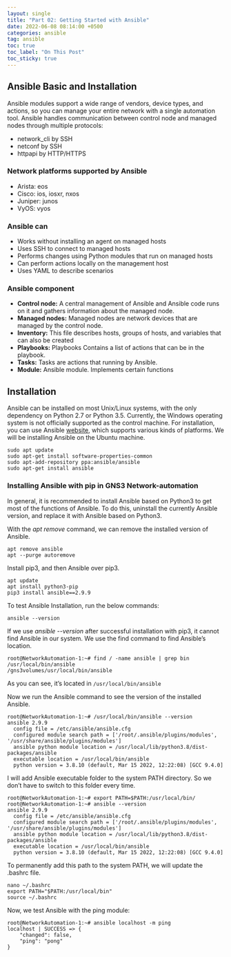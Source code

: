 ```yaml
---
layout: single
title: "Part 02: Getting Started with Ansible"
date: 2022-06-08 08:14:00 +0500
categories: ansible
tag: ansible
toc: true
toc_label: "On This Post"
toc_sticky: true
---
```


## Ansible Basic and Installation
Ansible modules support a wide range of vendors, device types, and actions, so you can manage your entire network with a single automation tool. Ansible handles communication between control node and managed nodes through multiple protocols:

- network_cli by SSH
- netconf by SSH
- httpapi by HTTP/HTTPS

### Network platforms supported by Ansible

- Arista: eos
- Cisco: ios, iosxr, nxos
- Juniper: junos
- VyOS: vyos

### Ansible can

- Works without installing an agent on managed hosts
- Uses SSH to connect to managed hosts
- Performs changes using Python modules that run on managed hosts
- Can perform actions locally on the management host
- Uses YAML to describe scenarios

### Ansible component

- **Control node:** A central management of Ansible and Ansible code runs on it and gathers information about the managed node.
- **Managed nodes:** Managed nodes are network devices that are managed by the control node.
- **Inventory:** This file describes hosts, groups of hosts, and variables that can also be created
- **Playbooks:** Playbooks Contains a list of actions that can be in the playbook.
- **Tasks:** Tasks are actions that running by Ansible.
- **Module:** Ansible module. Implements certain functions

## Installation

Ansible can be installed on most Unix/Linux systems, with the only dependency on Python 2.7 or Python 3.5. Currently, the Windows operating system is not officially supported as the control machine. For installation, you can use Ansible [website](https://docs.ansible.com/ansible/2.9/installation_guide/index.html), which supports various kinds of platforms. We will be installing Ansible on the Ubuntu machine.

```console
sudo apt update
sudo apt-get install software-properties-common
sudo apt-add-repository ppa:ansible/ansible
sudo apt-get install ansible
```

### Installing Ansible with pip in GNS3 Network-automation

In general, it is recommended to install Ansible based on Python3 to get most of the functions of Ansible. To do this, uninstall the currently Ansible version, and replace it with Ansible based on Python3.

With the _apt remove_ command, we can remove the installed version of Ansible.

```console
apt remove ansible
apt --purge autoremove
```

Install pip3, and then Ansible over pip3.

```console
apt update
apt install python3-pip
pip3 install ansible==2.9.9
```

To test Ansible Installation, run the below commands:

```console
ansible --version
```

If we use _ansible --version_ after successful installation with pip3, it cannot find Ansible in our system. We use the find command to find Ansible’s location.

```console
root@NetworkAutomation-1:~# find / -name ansible | grep bin
/usr/local/bin/ansible
/gns3volumes/usr/local/bin/ansible
```

As you can see, it’s located in `/usr/local/bin/ansible`

Now we run the Ansible command to see the version of the installed Ansible.

```console
root@NetworkAutomation-1:~# /usr/local/bin/ansible --version
ansible 2.9.9
  config file = /etc/ansible/ansible.cfg
  configured module search path = ['/root/.ansible/plugins/modules', '/usr/share/ansible/plugins/modules']
  ansible python module location = /usr/local/lib/python3.8/dist-packages/ansible
  executable location = /usr/local/bin/ansible
  python version = 3.8.10 (default, Mar 15 2022, 12:22:08) [GCC 9.4.0]
```

I will add Ansible executable folder to the system PATH directory. So we don’t have to switch to this folder every time.

```console
root@NetworkAutomation-1:~# export PATH=$PATH:/usr/local/bin/
root@NetworkAutomation-1:~# ansible --version
ansible 2.9.9
  config file = /etc/ansible/ansible.cfg
  configured module search path = ['/root/.ansible/plugins/modules', '/usr/share/ansible/plugins/modules']
  ansible python module location = /usr/local/lib/python3.8/dist-packages/ansible
  executable location = /usr/local/bin/ansible
  python version = 3.8.10 (default, Mar 15 2022, 12:22:08) [GCC 9.4.0]
```

To permanently add this path to the system PATH, we will update the .bashrc file.

```console
nano ~/.bashrc
export PATH="$PATH:/usr/local/bin"
source ~/.bashrc
```

Now, we test Ansible with the ping module:

```console
root@NetworkAutomation-1:~# ansible localhost -m ping
localhost | SUCCESS => {
    "changed": false,
    "ping": "pong"
}
```
